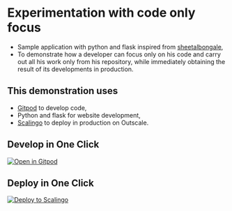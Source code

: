 # Experimentation with code only focus

* Sample application with python and flask inspired from [sheetalbongale](https://github.com/sheetalbongale/austin-sharedmobility-webapp),
* To demonstrate how a developer can focus only on his code and carry out all his work only from his repository, while immediately obtaining the result of its developments in production.

## This demonstration uses

* [Gitpod](https://gitpod.io) to develop code,
* Python and flask for website development,
* [Scalingo](https://scalingo.com) to deploy in production on Outscale.

## Develop in One Click

[![Open in Gitpod](https://gitpod.io/button/open-in-gitpod.svg)](https://gitpod.io/#https://gitlab.com/demo-gitpod/experimentation)

## Deploy in One Click

[![Deploy to Scalingo](https://cdn.scalingo.com/deploy/button.svg)](https://my.osc-fr1.scalingo.com/deploy?source=https://github.com/AntoineMeheut/Experimantation)
